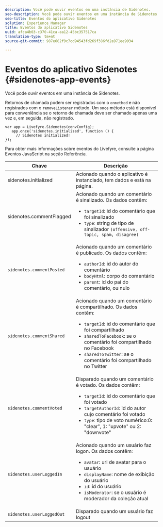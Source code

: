 ```yaml
---
description: Você pode ouvir eventos em uma instância de Sidenotes.
seo-description: Você pode ouvir eventos em uma instância de Sidenotes.
seo-title: Eventos do aplicativo Sidenotes
solution: Experience Manager
title: Eventos do aplicativo Sidenotes
uuid: afca4b03-c370-41ca-aa12-45bc357517ca
translation-type: tm+mt
source-git-commit: 987e682f9c7cd94543fd269f386fd2a971ee9934

---
```



# Eventos do aplicativo Sidenotes {#sidenotes-app-events}

Você pode ouvir eventos em uma instância de Sidenotes.

Retornos de chamada podem ser registrados com o `onmethod` e não registrados com o `removeListener` método. Um `once` método está disponível para conveniência se o retorno de chamada deve ser chamado apenas uma vez e, em seguida, não registrado.

```
var app = Livefyre.Sidenotes(convConfig); 
   app.once('sidenotes.initialized', function () { 
     // Sidenotes initialized!  
});
```

Para obter mais informações sobre eventos do Livefyre, consulte a página Eventos JavaScript na seção Referência.

| Chave | Descrição |
|--- |--- |
| sidenotes.initialized | Acionado quando o aplicativo é instanciado, tem dados e está na página. |
| sidenotes.commentFlagged | Acionado quando um comentário é sinalizado. Os dados contêm: <br><ul><li>`targetId`: id do comentário que foi sinalizado</li><li>`type`: string de tipo de sinalizador `(offensive, off-topic, spam, disagree)`</li></ul> |
| `sidenotes.commentPosted` | Acionado quando um comentário é publicado. Os dados contêm: <br><ul><li> `authorId`: id do autor do comentário </li><li>`bodyHtml`: corpo do comentário </li><li> `parent`: id do pai do comentário, ou nulo</li></ul> |
| `sidenotes.commentShared` | Acionado quando um comentário é compartilhado. Os dados contêm: <br><ul><li>`targetId`: id do comentário que foi compartilhado </li><li> `sharedToFacebook`: se o comentário foi compartilhado no Facebook </li><li>`sharedToTwitter`: se o comentário foi compartilhado no Twitter</li></ul> |
| `sidenotes.commentVoted` | Disparado quando um comentário é votado. Os dados contêm: <br><ul><li>`targetId`: id do comentário que foi votado </li><li> `targetAuthorId`: id do autor cujo comentário foi votado</li><li> `type`: tipo de voto numérico:0: "clear", 1: "upvote" ou 2: "downvote"</li></ul> |
| `sidenotes.userLoggedIn` | Acionado quando um usuário faz logon. Os dados contêm: <br><ul><li>`avatar`: url de avatar para o usuário </li><li>`displayName`: nome de exibição do usuário</li><li>`id`: id do usuário</li><li> `isModerator`: se o usuário é moderador da coleção atual</li></ul> |
| `sidenotes.userLoggedOut` | Disparado quando um usuário faz logout |
